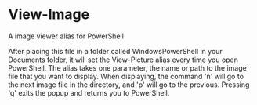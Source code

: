 # View-Image
A image viewer alias for PowerShell

After placing this file in a folder called WindowsPowerShell in your Documents folder, it will set the View-Picture alias every time you open PowerShell. The alias takes one parameter, the name or path to the image file that you want to display. When displaying, the command 'n' will go to the next image file in the directory, and 'p' will go to the previous. Pressing 'q' exits the popup and returns you to PowerShell.
